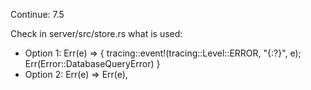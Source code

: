 Continue: 7.5

Check in  server/src/store.rs what is used:
- Option 1:
            Err(e) => {
                tracing::event!(tracing::Level::ERROR, "{:?}", e);
                Err(Error::DatabaseQueryError)
            }
- Option 2:
            Err(e) => Err(e),

